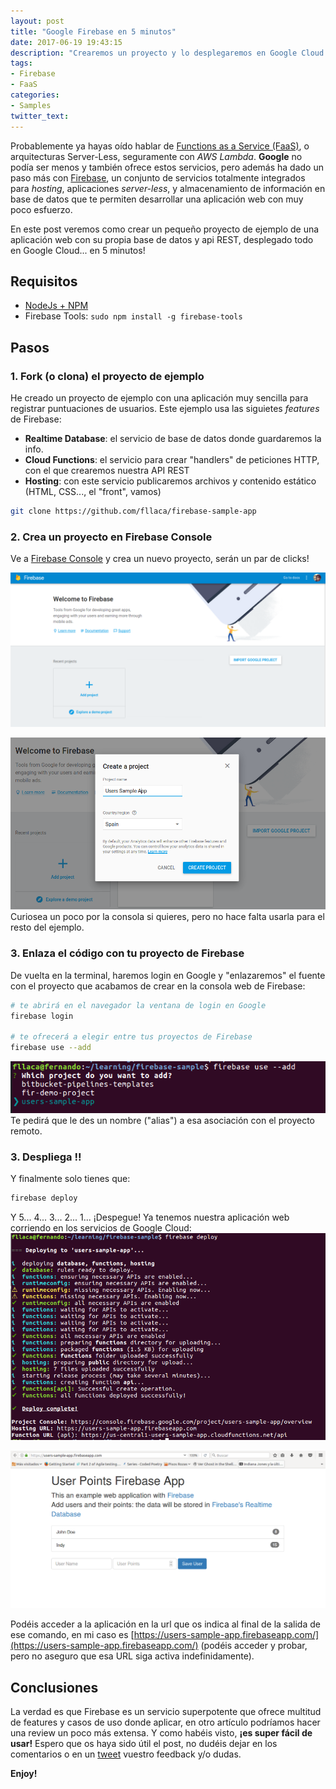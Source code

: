 ```yaml
---
layout: post
title: "Google Firebase en 5 minutos"
date: 2017-06-19 19:43:15
description: "Crearemos un proyecto y lo desplegaremos en Google Cloud rápidamente en 4 pasos, usando Firebase"
tags:
- Firebase
- FaaS
categories:
- Samples
twitter_text:
---
```


Probablemente ya hayas oído hablar de [Functions as a Service (FaaS)](https://en.wikipedia.org/wiki/Function_as_a_Service), o arquitecturas Server-Less, seguramente con _AWS Lambda_. **Google** no podía ser menos y también ofrece estos servicios, pero además ha dado un paso más con [Firebase](https://firebase.google.com/), un conjunto de servicios totalmente integrados para _hosting_, aplicaciones _server-less_, y almacenamiento de información en base de datos que te permiten desarrollar una aplicación web con muy poco esfuerzo.

En este post veremos como crear un pequeño proyecto de ejemplo de una aplicación web con su propia base de datos y api REST, desplegado todo en Google Cloud... en 5 minutos!

## Requisitos

* [NodeJs + NPM](https://nodejs.org/en/download/package-manager/)
* Firebase Tools: `sudo npm install -g firebase-tools`

## Pasos

### 1. Fork (o clona) el proyecto de ejemplo
He creado un proyecto de ejemplo con una aplicación muy sencilla para registrar puntuaciones de usuarios. Este ejemplo usa las siguietes _features_ de Firebase:
* **Realtime Database**: el servicio de base de datos donde guardaremos la info.
* **Cloud Functions**: el servicio para crear "handlers" de peticiones HTTP, con el que crearemos nuestra API REST
* **Hosting**: con este servicio publicaremos archivos y contenido estático (HTML, CSS..., el "front", vamos)

```bash
git clone https://github.com/fllaca/firebase-sample-app
```

### 2. Crea un proyecto en Firebase Console
Ve a [Firebase Console](https://console.firebase.google.com) y crea un nuevo proyecto, serán un par de clicks!

![Create FIrebase Project 1](../assets/img/firebase/firebase-console-create-project.png)

![Create FIrebase Project 2](../assets/img/firebase/firebase-console-create-project-2.png)
Curiosea un poco por la consola si quieres, pero no hace falta usarla para el resto del ejemplo.

### 3. Enlaza el código con tu proyecto de Firebase
De vuelta en la terminal, haremos login en Google y "enlazaremos" el fuente con el proyecto que acabamos de crear en la consola web de Firebase:

```bash
# te abrirá en el navegador la ventana de login en Google
firebase login

# te ofrecerá a elegir entre tus proyectos de Firebase
firebase use --add
```
![Firebase use alias](../assets/img/firebase/firebase-use-add.png)
Te pedirá que le des un nombre ("alias") a esa asociación con el proyecto remoto.

### 3. Despliega !!

Y finalmente solo tienes que:
```bash
firebase deploy
```
Y 5... 4... 3... 2... 1... ¡Despegue! Ya tenemos nuestra aplicación web corriendo en los servicios de Google Cloud:
![Firebase Deploy](../assets/img/firebase/firebase-deploy.png)

![Firebase Deploy](../assets/img/firebase/firebase-users-app.png)

Podéis acceder a la aplicación en la url que os indica al final de la salida de ese comando, en mi caso es [https://users-sample-app.firebaseapp.com/](https://users-sample-app.firebaseapp.com/) (podéis acceder y probar, pero no aseguro que esa URL siga activa indefinidamente).

## Conclusiones
La verdad es que Firebase es un servicio superpotente que ofrece multitud de features y casos de uso donde aplicar, en otro artículo podríamos hacer una review un poco más extensa. Y como habéis visto, **¡es super fácil de usar!** Espero que os haya sido útil el post, no dudéis dejar en los comentarios o en un [tweet](https://twitter.com/nandollaca) vuestro feedback y/o dudas.

**Enjoy!**
